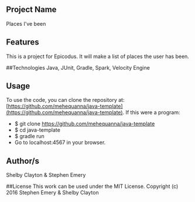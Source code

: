 ## Project Name
Places I've been

## Features
This is a project for Epicodus. It will make a list of places the user has been.

##Technologies
Java, JUnit, Gradle, Spark, Velocity Engine

## Usage
To use the code, you can clone the repository at: [https://github.com/mehequanna/java-template](https://github.com/mehequanna/java-template).
If this were a program:
* $ git clone https://github.com/mehequanna/java-template
* $ cd java-template
* $ gradle run
* Go to localhost:4567 in your browser.

## Author/s
Shelby Clayton & Stephen Emery

##License
This work can be used under the MIT License.
Copyright (c) 2016 Stephen Emery & Shelby Clayton
